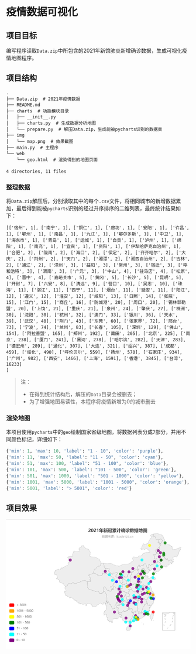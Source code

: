 # 疫情数据可视化

## 项目目标

编写程序读取`Data.zip`中所包含的2021年新馆肺炎新增确诊数据，生成可视化疫情地图程序。

## 项目结构

```shell
.
├── Data.zip  # 2021年疫情数据
├── README.md
├── charts  # 功能模块目录
│   ├── __init__.py
│   ├── charts.py  # 生成数据分析地图
│   └── prepare.py  # 解压Data.zip，生成能被pycharts识别的数据表
├── img
│   └── map.png  # 效果截图
├── main.py  # 主程序
└── web
    └── geo.html  # 渲染得到的地图页面

4 directories, 11 files
```

### 整理数据

将`Data.zip`解压后，分别读取其中的每个`.csv`文件，将相同城市的新增数据累加，最后得到能被`pycharts`识别的经过升序排序的二维列表，最终统计结果如下：

```shell
[['宿州', 1], ['南宁', 1], ['铜仁', 1], ['廊坊', 1], ['安阳', 1], ['许昌', 1], ['鄂州', 1], ['南昌', 1], ['九江', 1], ['鄂尔多斯', 1], ['中卫', 1], ['海东市', 1], ['青岛', 1], ['运城', 1], ['自贡', 1], ['泸州', 1], ['绵阳', 1], ['南充', 1], ['宜宾', 1], ['资阳', 1], ['伊犁哈萨克自治州', 1], ['合肥', 2], ['陇南', 2], ['海口', 2], ['保定', 2], ['齐齐哈尔', 2], ['大庆', 2], ['荆州', 2], ['天门', 2], ['湘潭', 2], ['湘西自治州', 2], ['吉林', 2], ['通辽', 2], ['漳州', 3], ['益阳', 3], ['常州', 3], ['宿迁', 3], ['呼和浩特', 3], ['渭南', 3], ['广元', 3], ['中山', 4], ['驻马店', 4], ['松原', 4], ['晋中', 4], ['嘉峪关市', 5], ['黄冈', 5], ['长沙', 5], ['昆明', 5], ['开封', 7], ['六安', 8], ['清远', 9], ['营口', 10], ['吴忠', 10], ['珠海', 11], ['湛江', 11], ['西宁', 11], ['烟台', 11], ['延安', 11], ['阳江', 12], ['遵义', 12], ['淮安', 12], ['咸阳', 13], ['日照', 14], ['张掖', 15], ['江门', 15], ['商丘', 16], ['防城港', 20], ['周口', 20], ['锡林郭勒盟', 20], ['上饶', 21], ['重庆', 21], ['泉州', 24], ['肇庆', 27], ['株洲', 30], ['沈阳', 30], ['杭州', 32], ['澳门', 33], ['银川', 36], ['天水', 39], ['武汉', 40], ['荆门', 43], ['东莞', 60], ['张家界', 72], ['邢台', 73], ['宁波', 74], ['兰州', 83], ['长春', 105], ['深圳', 129], ['佛山', 154], ['阿拉善盟', 165], ['郑州', 192], ['莆田', 205], ['北京', 225], ['南京', 238], ['厦门', 241], ['黑河', 278], ['哈尔滨', 282], ['天津', 283], ['德宏州', 289], ['通化', 307], ['大连', 321], ['绍兴', 387], ['成都', 459], ['绥化', 490], ['呼伦贝尔', 559], ['扬州', 570], ['石家庄', 934], ['广州', 982], ['西安', 1466], ['上海', 1591], ['香港', 3845], ['台湾', 16233]
]
```

> 注：
>
> - 在得到统计结构后，解压的`Data`目录会被删去；
> - 为了增强地图易读性，本程序将疫情新增为$0$的城市删去

### 渲染地图

本项目使用`pycharts`中的`geo`绘制国家省级地图，将数据列表分成`7`部分，并用不同颜色标记，详细如下：

```python
{'min': 1, 'max': 10, 'label': "1 - 10", 'color': 'purple'},
{'min': 11, 'max': 50, 'label': "11 - 50", 'color': 'cyan'},
{'min': 51, 'max': 100, 'label': "51 - 100", 'color': 'blue'},
{'min': 101, 'max': 500, 'label': "101 - 500", 'color': 'green'},
{'min': 501, 'max': 1000, 'label': "501 - 1000", 'color': 'yellow'},
{'min': 1001, 'max': 5000, 'label': "1001 - 5000", 'color': 'orange'},
{'min': 5001, 'label': "> 5001", 'color': 'red'}
```

## 项目效果

<img src="./img/geo.png" style="zoom:80%;" />

